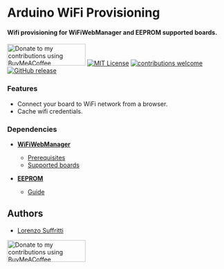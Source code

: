 
# Arduino WiFi Provisioning

#### Wifi provisioning for WiFiWebManager and EEPROM supported boards.



<a href="https://www.buymeacoffee.com/suffro" title="Donate to my contributions using BuyMeACoffee"><img src="https://cdn.buymeacoffee.com/buttons/v2/default-yellow.png" alt="Donate to my contributions using BuyMeACoffee" style="height: 50px !important;width: 181px !important;" ></a>
[![MIT License](https://img.shields.io/badge/License-MIT-green.svg)](https://choosealicense.com/licenses/mit/) 
[![contributions welcome](https://img.shields.io/badge/contributions-welcome-brightgreen.svg?style=flat)](#Contributing)
[![GitHub release](https://img.shields.io/badge/release-pre-orange)](https://github.com/Suffro/InoWifiProvisioning/releases)


### Features

- Connect your board to WiFi network from a browser.
- Cache wifi credentials.


### Dependencies

- [**WiFiWebManager**](https://github.com/khoih-prog/WiFiWebServer)
    - [Prerequisites](https://github.com/khoih-prog/WiFiWebServer/blob/master/README.md#prerequisites)
    - [Supported boards](https://github.com/khoih-prog/WiFiWebServer/blob/master/README.md#currently-supported-boards)

- [**EEPROM**](https://docs.arduino.cc/learn/built-in-libraries/eeprom)
    - [Guide](https://docs.arduino.cc/learn/programming/eeprom-guide)


## Authors

- [Lorenzo Suffritti](https://github.com/Suffro)

<a href="https://www.buymeacoffee.com/suffro" title="Donate to my contributions using BuyMeACoffee"><img src="https://cdn.buymeacoffee.com/buttons/v2/default-yellow.png" alt="Donate to my contributions using BuyMeACoffee" style="height: 50px !important;width: 181px !important;" ></a>
